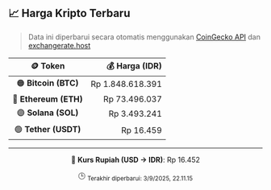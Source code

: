 

<!-- HARGA_KRIPTO -->
## 📈 Harga Kripto Terbaru

> Data ini diperbarui secara otomatis menggunakan [CoinGecko API](https://www.coingecko.com/) dan [exchangerate.host](https://exchangerate.host/)

<div align="center">

| 🪙 Token | 💰 Harga (IDR) |
|:------:|---------------:|
| 🟠 **Bitcoin (BTC)**   | Rp 1.848.618.391 |
| 🔵 **Ethereum (ETH)**  | Rp 73.496.037 |
| 🟣 **Solana (SOL)**    | Rp 3.493.241 |
| 🟢 **Tether (USDT)**   | Rp 16.459 |

---

💱 **Kurs Rupiah (USD → IDR)**: Rp 16.452

🕒 <sub>Terakhir diperbarui: 3/9/2025, 22.11.15</sub>

</div>
<!-- /HARGA_KRIPTO -->